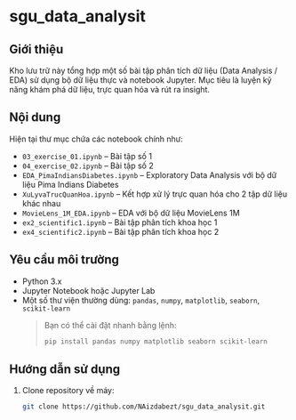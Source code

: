 # sgu_data_analysit

## Giới thiệu  
Kho lưu trữ này tổng hợp một số bài tập phân tích dữ liệu (Data Analysis / EDA) sử dụng bộ dữ liệu thực và notebook Jupyter. Mục tiêu là luyện kỹ năng khám phá dữ liệu, trực quan hóa và rút ra insight.

## Nội dung  
Hiện tại thư mục chứa các notebook chính như:
- `03_exercise_01.ipynb` – Bài tập số 1  
- `04_exercise_02.ipynb` – Bài tập số 2  
- `EDA_PimaIndiansDiabetes.ipynb` – Exploratory Data Analysis với bộ dữ liệu Pima Indians Diabetes
- `XuLyvaTrucQuanHoa.ipynb` – Kết hợp xử lý trực quan hóa cho 2 tập dữ liệu khác nhau
- `MovieLens_1M_EDA.ipynb` – EDA với bộ dữ liệu MovieLens 1M  
- `ex2_scientific1.ipynb` – Bài tập phân tích khoa học 1  
- `ex4_scientific2.ipynb` – Bài tập phân tích khoa học 2  

## Yêu cầu môi trường  
- Python 3.x  
- Jupyter Notebook hoặc Jupyter Lab  
- Một số thư viện thường dùng: `pandas`, `numpy`, `matplotlib`, `seaborn`, `scikit-learn`  
  > Bạn có thể cài đặt nhanh bằng lệnh:  
  > ```bash
  > pip install pandas numpy matplotlib seaborn scikit-learn
  > ```

## Hướng dẫn sử dụng  
1. Clone repository về máy:
   ```bash
   git clone https://github.com/NAizdabezt/sgu_data_analysit.git
